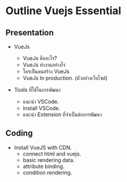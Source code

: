 # Outline Vuejs Essential

## Presentation
* VueJs
    * VueJs คืออะไร?
    * VueJs ทำงานอย่างไร
    * ใครเป็นคนสร้าง VueJs
    * VueJs In production. (ตัวอย่างเว็บไซต์)

* Tools ที่ใช้ในการพัฒนา
    * แนะนำ VSCode.
    * Install VSCode.
    * แนะนำ Extension ที่จำเป็นต่อการพัฒนา



## Coding
* Install VueJS with CDN.
    * connect html and vuejs.
    * basic rendering data.
    * attribute binding.
    * condition rendering.